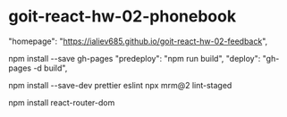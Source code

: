 # goit-react-hw-02-phonebook

"homepage": "https://ialiev685.github.io/goit-react-hw-02-feedback",

npm install --save gh-pages
"predeploy": "npm run build",
"deploy": "gh-pages -d build",

npm install --save-dev prettier eslint
npx mrm@2 lint-staged

npm install react-router-dom
